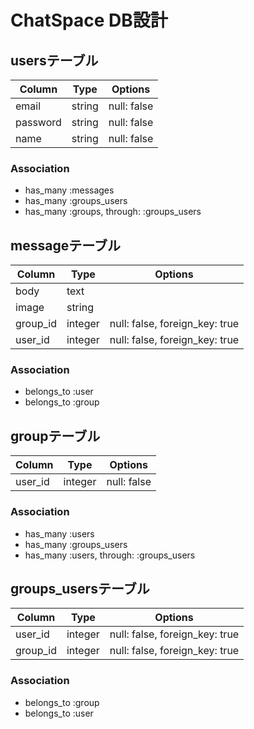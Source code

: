 # ChatSpace DB設計
## usersテーブル
|Column|Type|Options|
|------|----|-------|
|email|string|null: false|
|password|string|null: false|
|name|string|null: false|
### Association
- has_many :messages 
- has_many :groups_users
- has_many :groups, through: :groups_users

## messageテーブル
|Column|Type|Options|
|------|----|-------|
|body|text||
|image|string||
|group_id|integer|null: false, foreign_key: true|
|user_id|integer|null: false, foreign_key: true|
### Association
- belongs_to :user 
- belongs_to :group

## groupテーブル
|Column|Type|Options|
|------|----|-------|
|user_id|integer|null: false|
### Association
- has_many :users
- has_many :groups_users
- has_many :users, through: :groups_users 

## groups_usersテーブル
|Column|Type|Options|
|------|----|-------|
|user_id|integer|null: false, foreign_key: true|
|group_id|integer|null: false, foreign_key: true|
### Association
- belongs_to :group
- belongs_to :user
